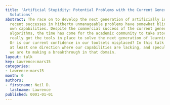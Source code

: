 ```yaml
---
title: 'Artificial Stupidity: Potential Problems with the Current Generation of ''Intelligent''
  Solutions'
abstract: The race on to develop the next generation of artificially intelligent algorithms,
  recent successes in hitherto unmanageable problems have somewhat blinded us to our
  own capabilities. Despite the commercial success of the current generation of learning
  algorithms, the time has come for the academic community to take stock. Have we
  really got the tools in place to solve the next generation of learning problems?
  Or is our current confidence in our toolsets misplaced? In this talk we’ll develop
  at least one direction where our capabilities are lacking, and speculate how close
  we are to making a breakthrough in that domain.
layout: talk
key: Lawrence:mars15
categories:
- Lawrence:mars15
month: 0
authors:
- firstname: Neil D.
  lastname: Lawrence
published: 0001-01-01
---
```

